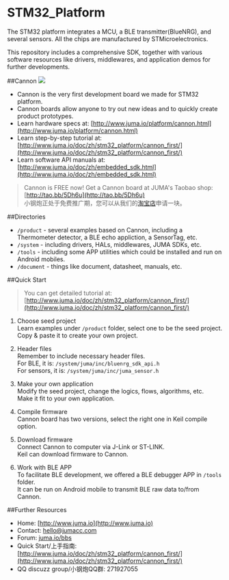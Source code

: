 # STM32_Platform

The STM32 platform integrates a MCU, a BLE transmitter(BlueNRG), and several sensors. All the chips are manufactured by STMicroelectronics.

This repository includes a comprehensive SDK, together with various software resources like drivers, middlewares, and application demos for further developments.


##Cannon
![](http://mydiscuz.b0.upaiyun.com/forum/201603/15/175436widgtvqjl48ujsv4.jpg)  

* Cannon is the very first development board we made for STM32 platform. 
* Cannon boards allow anyone to try out new ideas and to quickly create product prototypes.
* Learn hardware specs at: [http://www.juma.io/platform/cannon.html](http://www.juma.io/platform/cannon.html)
* Learn step-by-step tutorial at: [http://www.juma.io/doc/zh/stm32_platform/cannon_first/](http://www.juma.io/doc/zh/stm32_platform/cannon_first/)
* Learn software API manuals at: [http://www.juma.io/doc/zh/embedded_sdk.html](http://www.juma.io/doc/zh/embedded_sdk.html)


> Cannon is FREE now! Get a Cannon board at JUMA's Taobao shop: [http://tao.bb/5Dh6u](http://tao.bb/5Dh6u)  
> 小钢炮正处于免费推广期，您可以从我们的[淘宝店](http://tao.bb/5Dh6u)申请一块。


##Directories
* `/product` - several examples based on Cannon, including a Thermometer detector, a BLE echo appliction, a SensorTag, etc. 
* `/system` - including drivers, HALs, middlewares, JUMA SDKs, etc.
* `/tools` - including some APP utilities which could be installed and run on Android mobiles. 
* `/document` - things like document, datasheet, manuals, etc.


##Quick Start
> You can get detailed tutorial at:   
> [http://www.juma.io/doc/zh/stm32_platform/cannon_first/](http://www.juma.io/doc/zh/stm32_platform/cannon_first/)

1. Choose seed project  
Learn examples under `/product` folder, select one to be the seed project.  
Copy & paste it to create your own project.

2. Header files  
Remember to include necessary header files.  
For BLE, it is: `/system/juma/inc/bluenrg_sdk_api.h`  
For sensors, it is: `/system/juma/inc/juma_sensor.h`

3. Make your own application  
Modify the seed project, change the logics, flows, algorithms, etc.  
Make it fit to your own application.

4. Compile firmware  
Cannon board has two versions, select the right one in Keil compile option.

5. Download firmware  
Connect Cannon to computer via J-Link or ST-LINK.   
Keil can download firmware to Cannon.

6. Work with BLE APP  
To facilitate BLE development, we offered a BLE debugger APP in `/tools` folder.   
It can be run on Android mobile to transmit BLE raw data to/from Cannon.


##Further Resources
* Home: [http://www.juma.io](http://www.juma.io)
* Contact: [hello@jumacc.com](hello@jumacc.com)
* Forum: [juma.io/bbs](juma.io/bbs)
* Quick Start/上手指南: [http://www.juma.io/doc/zh/stm32_platform/cannon_first/](http://www.juma.io/doc/zh/stm32_platform/cannon_first/)
* QQ discuzz group/小钢炮QQ群: 271927055


